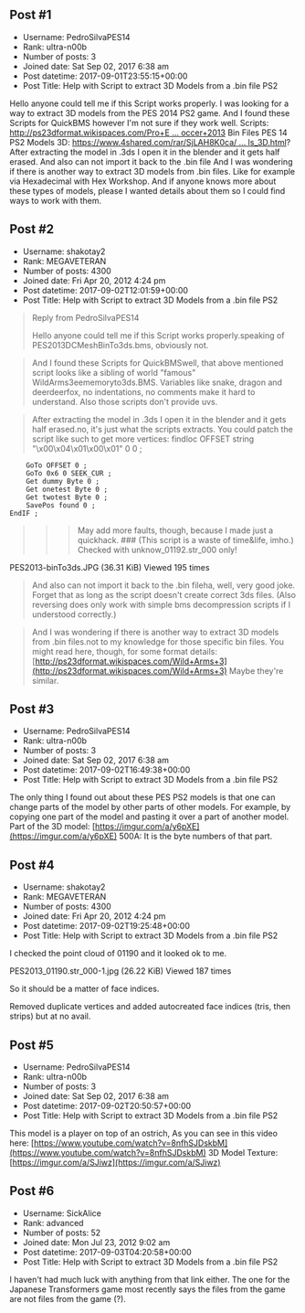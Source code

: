 ## Post #1
- Username: PedroSilvaPES14
- Rank: ultra-n00b
- Number of posts: 3
- Joined date: Sat Sep 02, 2017 6:38 am
- Post datetime: 2017-09-01T23:55:15+00:00
- Post Title: Help with Script to extract 3D Models from a .bin file PS2

Hello anyone could tell me if this Script works properly.
I was looking for a way to extract 3D models from the PES 2014 PS2 game.
And I found these Scripts for QuickBMS however I'm not sure if they work well.
Scripts: [http://ps23dformat.wikispaces.com/Pro+E ... occer+2013](http://ps23dformat.wikispaces.com/Pro+Evolution+Soccer+2013)
Bin Files PES 14 PS2 Models 3D: [https://www.4shared.com/rar/SjLAH8K0ca/ ... ls_3D.html](https://www.4shared.com/rar/SjLAH8K0ca/Bin_File_PES_14_PS2_Models_3D.html)? 
After extracting the model in .3ds I open it in the blender and it gets half erased.
And also can not import it back to the .bin file
And I was wondering if there is another way to extract 3D models from .bin files.
Like for example via Hexadecimal with Hex Workshop.
And if anyone knows more about these types of models, please I wanted details about them so I could find ways to work with them.
## Post #2
- Username: shakotay2
- Rank: MEGAVETERAN
- Number of posts: 4300
- Joined date: Fri Apr 20, 2012 4:24 pm
- Post datetime: 2017-09-02T12:01:59+00:00
- Post Title: Help with Script to extract 3D Models from a .bin file PS2

> Reply from PedroSilvaPES14
>
> Hello anyone could tell me if this Script works properly.speaking of PES2013DCMeshBinTo3ds.bms, obviously not.

> And I found these Scripts for QuickBMSwell, that above mentioned script looks like a sibling of world "famous" WildArms3eememoryto3ds.BMS. Variables like snake, dragon and deerdeerfox, no indentations, no comments make it hard to understand. Also those scripts don't provide uvs. 

> After extracting the model in .3ds I open it in the blender and it gets half erased.no, it's just what the scripts extracts. You could patch the script like such to get more vertices:
findloc OFFSET string "\x00\x04\x01\x00\x01" 0 0 ;

```
    GoTo OFFSET 0 ;
    GoTo 0x6 0 SEEK_CUR ;
    Get dummy Byte 0 ;
    Get onetest Byte 0 ;
    Get twotest Byte 0 ;
    SavePos found 0 ;
EndIF ;
```
>>> May add more faults, though, because I made just a quickhack. ### (This script is a waste of time&life, imho.)
Checked with unknow_01192.str_000 only!



PES2013-binTo3ds.JPG (36.31 KiB) Viewed 195 times



> And also can not import it back to the .bin fileha, well, very good joke. Forget that as long as the script doesn't create correct 3ds files.
(Also reversing does only work with simple bms decompression scripts if I understood correctly.)

> And I was wondering if there is another way to extract 3D models from .bin files.not to my knowledge for those specific bin files.
You might read here, though, for some format details: [http://ps23dformat.wikispaces.com/Wild+Arms+3](http://ps23dformat.wikispaces.com/Wild+Arms+3)
Maybe they're similar.
## Post #3
- Username: PedroSilvaPES14
- Rank: ultra-n00b
- Number of posts: 3
- Joined date: Sat Sep 02, 2017 6:38 am
- Post datetime: 2017-09-02T16:49:38+00:00
- Post Title: Help with Script to extract 3D Models from a .bin file PS2

The only thing I found out about these PES PS2 models is that one can change parts of the model by other parts of other models.
For example, by copying one part of the model and pasting it over a part of another model.
Part of the 3D model: [https://imgur.com/a/y6pXE](https://imgur.com/a/y6pXE) 500A: It is the byte numbers of that part.
## Post #4
- Username: shakotay2
- Rank: MEGAVETERAN
- Number of posts: 4300
- Joined date: Fri Apr 20, 2012 4:24 pm
- Post datetime: 2017-09-02T19:25:48+00:00
- Post Title: Help with Script to extract 3D Models from a .bin file PS2

I checked the point cloud of 01190 and it looked ok to me.



PES2013_01190.str_000-1.jpg (26.22 KiB) Viewed 187 times


So it should be a matter of face indices.

Removed duplicate vertices and added autocreated face indices (tris, then strips) but at no avail.
## Post #5
- Username: PedroSilvaPES14
- Rank: ultra-n00b
- Number of posts: 3
- Joined date: Sat Sep 02, 2017 6:38 am
- Post datetime: 2017-09-02T20:50:57+00:00
- Post Title: Help with Script to extract 3D Models from a .bin file PS2

This model is a player on top of an ostrich, As you can see in this video here: [https://www.youtube.com/watch?v=8nfhSJDskbM](https://www.youtube.com/watch?v=8nfhSJDskbM)
3D Model Texture: [https://imgur.com/a/SJiwz](https://imgur.com/a/SJiwz)
## Post #6
- Username: SickAlice
- Rank: advanced
- Number of posts: 52
- Joined date: Mon Jul 23, 2012 9:02 am
- Post datetime: 2017-09-03T04:20:58+00:00
- Post Title: Help with Script to extract 3D Models from a .bin file PS2

I haven't had much luck with anything from that link either. The one for the Japanese Transformers game most recently says the files from the game are not files from the game (?).

